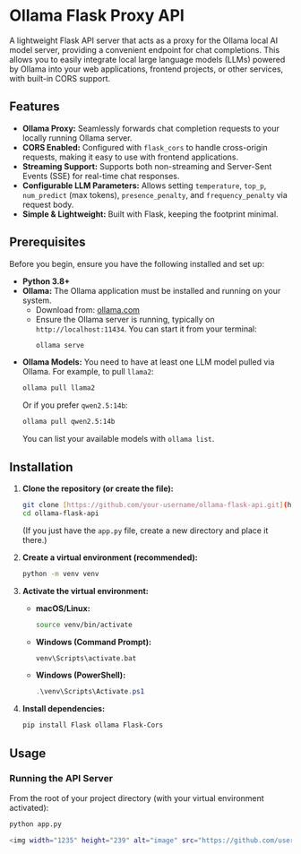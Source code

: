 # Ollama Flask Proxy API

A lightweight Flask API server that acts as a proxy for the Ollama local AI model server, providing a convenient endpoint for chat completions. This allows you to easily integrate local large language models (LLMs) powered by Ollama into your web applications, frontend projects, or other services, with built-in CORS support.

## Features

* **Ollama Proxy:** Seamlessly forwards chat completion requests to your locally running Ollama server.
* **CORS Enabled:** Configured with `flask_cors` to handle cross-origin requests, making it easy to use with frontend applications.
* **Streaming Support:** Supports both non-streaming and Server-Sent Events (SSE) for real-time chat responses.
* **Configurable LLM Parameters:** Allows setting `temperature`, `top_p`, `num_predict` (max tokens), `presence_penalty`, and `frequency_penalty` via request body.
* **Simple & Lightweight:** Built with Flask, keeping the footprint minimal.

## Prerequisites

Before you begin, ensure you have the following installed and set up:

* **Python 3.8+**
* **Ollama:** The Ollama application must be installed and running on your system.
    * Download from: [ollama.com](https://ollama.com/)
    * Ensure the Ollama server is running, typically on `http://localhost:11434`. You can start it from your terminal:
        ```bash
        ollama serve
        ```
* **Ollama Models:** You need to have at least one LLM model pulled via Ollama. For example, to pull `llama2`:
    ```bash
    ollama pull llama2
    ```
    Or if you prefer `qwen2.5:14b`:
    ```bash
    ollama pull qwen2.5:14b
    ```
    You can list your available models with `ollama list`.

## Installation

1.  **Clone the repository (or create the file):**
    ```bash
    git clone [https://github.com/your-username/ollama-flask-api.git](https://github.com/your-username/ollama-flask-api.git)
    cd ollama-flask-api
    ```
    (If you just have the `app.py` file, create a new directory and place it there.)

2.  **Create a virtual environment (recommended):**
    ```bash
    python -m venv venv
    ```

3.  **Activate the virtual environment:**
    * **macOS/Linux:**
        ```bash
        source venv/bin/activate
        ```
    * **Windows (Command Prompt):**
        ```bash
        venv\Scripts\activate.bat
        ```
    * **Windows (PowerShell):**
        ```powershell
        .\venv\Scripts\Activate.ps1
        ```

4.  **Install dependencies:**
    ```bash
    pip install Flask ollama Flask-Cors
    ```

## Usage

### Running the API Server

From the root of your project directory (with your virtual environment activated):
```bash
python app.py

<img width="1235" height="239" alt="image" src="https://github.com/user-attachments/assets/97cb821c-b666-4053-b149-42800320d007" />



